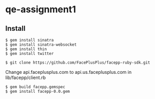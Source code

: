 # qe-assignment1

## Install
    $ gem install sinatra
    $ gem install sinatra-websocket
    $ gem install thin
    $ gem install twitter

    $ git clone https://github.com/FacePlusPlus/facepp-ruby-sdk.git

Change api.faceplusplus.com to api.us.faceplusplus.com in lib/facepp/client.rb

    $ gem build facepp.gemspec
    $ gem install facepp-0.0.gem

